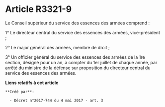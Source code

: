 # Article R3321-9

Le Conseil supérieur du service des essences des armées comprend :

1° Le directeur central du service des essences des armées, vice-président ;

2° Le major général des armées, membre de droit ;

3° Un officier général du service des essences des armées de la 1re section, désigné pour un an, à compter du 1er juillet de
chaque année, par arrêté du ministre de la défense sur proposition du directeur central du service des essences des armées.

**Liens relatifs à cet article**

	**Créé par**:

	  - Décret n°2017-744 du 4 mai 2017 - art. 3
